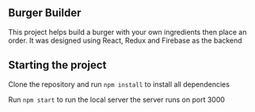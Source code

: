 ## Burger Builder

This project helps build a burger with your own ingredients then place an order.
It was designed using React, Redux and Firebase as the backend

## Starting the project
Clone the repository and run `npm install` to install all dependencies

Run `npm start` to run the local server the server runs on port 3000
